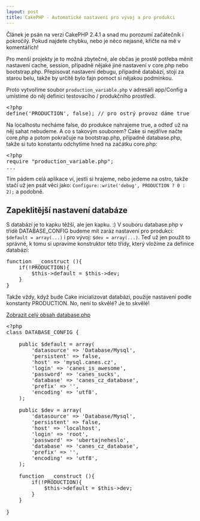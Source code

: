 ```yaml
---
layout: post
title: CakePHP - Automatické nastavení pro vývoj a pro produkci
---
```

	
<p>Článek je psán na verzi CakePHP 2.4.1 a snad mu porozumí začátečník i pokročilý. Pokud najdete chybku, nebo je něco nejasné, křičte na mě v komentářích!</p>

<p>Pro menší projekty je to možná zbytečné, ale občas je prostě potřeba měnit nastavení cache, session, případně nějaké jiné nastavení v core.php nebo bootstrap.php. Přepisovat nastavení debugu, případně databází, stojí za starou belu, takže by určitě bylo fajn pomoct si nějakou podmínkou.</p>

<p>Proto vytvoříme soubor <code>production_variable.php</code> v adresáři app/Config a umístíme do něj definici testovacího / produkčního prostředí.</p>

<pre>
&lt;?php
define('PRODUCTION', false); // pro ostrý provoz dáme true
</pre>

<p>Na localhostu necháme false, do produkce nahrajeme true, a odteď už na něj sahat nebudeme. A co s takovým souborem? Cake si nejdříve načte core.php a potom pokračuje na bootstrap.php, případně database.php, takže si tuto konstantu odchytíme hned na začátku core.php:</p>

<pre>
&lt;?php
require "production_variable.php";
...
</pre>

<p>Tím pádem celá aplikace ví, jestli si hrajeme, nebo jedeme na ostro, takže stačí už jen psát věci jako: <code>Configure::write('debug', PRODUCTION ? 0 : 2);</code> a podobně.</p>

<h2>Zapeklitější nastavení databáze</h2>

<p>S databází je to kapku těžší, ale jen kapku. :) V souboru database.php v třídě DATABASE_CONFIG budeme mít zaráz nastavení pro produkci: <code>$default = array(...)</code> i pro vývoj: <code>$dev = array(...)</code>. Teď už jen použít to správné, k tomu si upravíme konstruktor této třídy, který vložíme za definice databází:</p>

<pre>
function __construct (){
	if(!PRODUCTION){
		$this->default = $this->dev;
	}
}
</pre>

<p>Takže vždy, když bude Cake inicializovat databázi, použije nastavení podle konstanty PRODUCTION. No, není to skvělé? Je to skvělé!</p>

<a href="#wholeDatabasePHP">Zobrazit celý obsah database.php</a>

<pre id="wholeDatabasePHP" class="hidden">
&lt;?php
class DATABASE_CONFIG {

	public $default = array(
		'datasource' => 'Database/Mysql',
		'persistent' => false,
		'host' => 'mysql.canes.cz',
		'login' => 'canes_is_awesome',
		'password' => 'canes_sucks',
		'database' => 'canes_cz_database',
		'prefix' => '',
		'encoding' => 'utf8',
	);

	public $dev = array(
		'datasource' => 'Database/Mysql',
		'persistent' => false,
		'host' => 'localhost',
		'login' => 'root',
		'password' => 'ubertajneheslo',
		'database' => 'canes_cz_database',
		'prefix' => '',
		'encoding' => 'utf8',
	);
		
	function __construct (){
		if(!PRODUCTION){
			$this->default = $this->dev;
		}
	}

}
</pre>	
